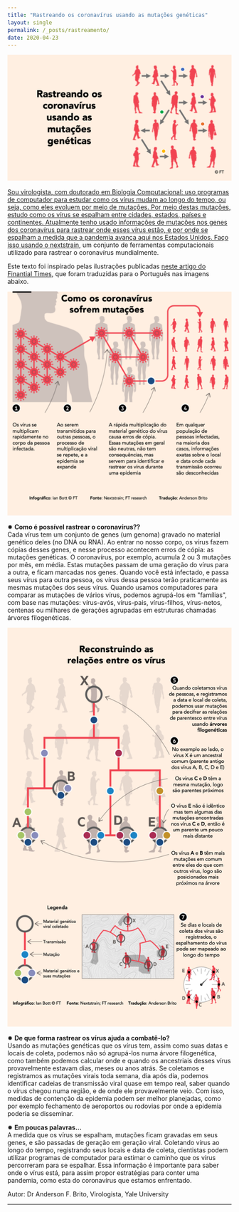 ```yaml
---
title: "Rastreando os coronavírus usando as mutações genéticas"
layout: single
permalink: /_posts/rastreamento/
date: 2020-04-23
---
```


<a href="https://bit.ly/COVID-rastreamento"><img src="/assets/images/rastreamento.png" width="700">

Sou virologista, com doutorado em Biologia Computacional: uso programas de computador para estudar como os vírus mudam ao longo do tempo, ou seja, como eles evoluem por meio de mutações. Por meio destas mutações, estudo como os vírus se espalham entre cidades, estados, países e continentes. Atualmente tenho usado informações de mutações nos genes dos coronavírus para rastrear onde esses vírus estão, e por onde se espalham a medida que a pandemia avança aqui nos Estados Unidos. Faço isso usando o [nextstrain](https://nextstrain.org/ncov/global?animate=2019-12-08,2020-04-24,0,0,15000&p=grid), um conjunto de ferramentas computacionais utilizado para rastrear o coronavírus mundialmente.

Este texto foi inspirado pelas ilustrações publicadas [neste artigo do Finantial Times](https://www.ft.com/content/d34097f0-e2c3-41a7-b3c7-9c1eb0f9df92#comments-anchor), que foram traduzidas para o Português nas imagens abaixo.

<img src="/assets/images/rastreamento-parte1.png">

✹ **Como é possível rastrear o coronavírus??**<br />
Cada vírus tem um conjunto de genes (um genoma) gravado no material genético deles (no DNA ou RNA). Ao entrar no nosso corpo, os vírus fazem cópias desses genes, e nesse processo acontecem erros de cópia: as mutações genéticas. O coronavírus, por exemplo, acumula 2 ou 3 mutações por mês, em média. Estas mutações passam de uma geração do vírus para a outra, e ficam marcadas nos genes. Quando você está infectado, e passa seus vírus para outra pessoa, os vírus dessa pessoa terão praticamente as mesmas mutações dos seus vírus. Quando usamos computadores para comparar as mutações de vários vírus, podemos agrupá-los em "famílias", com base nas mutações: vírus-avós, vírus-pais, vírus-filhos, vírus-netos, centenas ou milhares de gerações agrupadas em estruturas chamadas árvores filogenéticas.

<img src="/assets/images/rastreamento-parte2.png">

✹ **De que forma rastrear os vírus ajuda a combatê-lo?**<br />
Usando as mutações genéticas que os vírus tem, assim como suas datas e locais de coleta, podemos não só agrupá-los numa árvore filogenética, como também podemos calcular onde e quando os ancestriais desses vírus provavelmente estavam dias, meses ou anos atrás. Se coletamos e registramos as mutações virais toda semana, dia após dia, podemos identificar cadeias de transmissão viral quase em tempo real, saber quando o vírus chegou numa região, e de onde ele provavelmente veio. Com isso, medidas de contenção da epidemia podem ser melhor planejadas, como por exemplo fechamento de aeroportos ou rodovias por onde a epidemia poderia se disseminar.


✹ **Em poucas palavras...**<br />
A medida que os vírus se espalham, mutações ficam gravadas em seus genes, e são passadas de geração em geração viral. Coletando vírus ao longo do tempo, registrando seus locais e data de coleta, cientistas podem utilizar programas de computador para estimar o caminho que os vírus percorreram para se espalhar. Essa informação é importante para saber onde o vírus está, para assim propor estratégias para conter uma pandemia, como esta do coronavírus que estamos enfrentado.

Autor: Dr Anderson F. Brito, Virologista, Yale University

***

